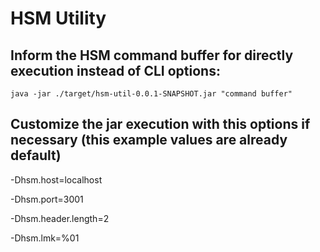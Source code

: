 # HSM Utility

## Inform the HSM command buffer for directly execution instead of CLI options:

`java -jar ./target/hsm-util-0.0.1-SNAPSHOT.jar "command buffer"`

## Customize the jar execution with this options if necessary (this example values are already default)

-Dhsm.host=localhost

-Dhsm.port=3001

-Dhsm.header.length=2

-Dhsm.lmk=%01
